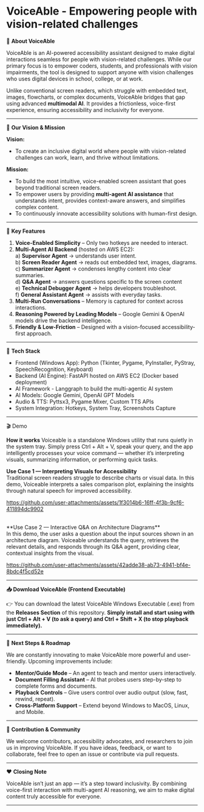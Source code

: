 # VoiceAble - Empowering people with vision-related challenges

🌟 **About VoiceAble**

VoiceAble is an AI-powered accessibility assistant designed to make digital interactions seamless for people with vision-related challenges. While our primary focus is to empower coders, students, and professionals with vision impairments, the tool is designed to support anyone with vision challenges who uses digital devices in school, college, or at work.

Unlike conventional screen readers, which struggle with embedded text, images, flowcharts, or complex documents, VoiceAble bridges that gap using advanced **multimodal AI**. It provides a frictionless, voice-first experience, ensuring accessibility and inclusivity for everyone.

---------------------------------------------------------------------------------------------------------------------------

🎯 **Our Vision & Mission**

**Vision:**
- To create an inclusive digital world where people with vision-related challenges can work, learn, and thrive without limitations.

**Mission:**
- To build the most intuitive, voice-enabled screen assistant that goes beyond traditional screen readers.
- To empower users by providing **multi-agent AI assistance** that understands intent, provides context-aware answers, and simplifies complex content.
- To continuously innovate accessibility solutions with human-first design.

---------------------------------------------------------------------------------------------------------------------------

🔑 **Key Features**
1) **Voice-Enabled Simplicity** – Only two hotkeys are needed to interact.
2) **Multi-Agent AI Backend** (hosted on AWS EC2): <br>
  a) **Supervisor Agent** → understands user intent. <br>
  b) **Screen Reader Agent** → reads out embedded text, images, diagrams. <br>
  c) **Summarizer Agent** → condenses lengthy content into clear summaries. <br>
  d) **Q&A Agent** → answers questions specific to the screen content <br>
  e) **Technical Debugger Agent** → helps developers troubleshoot. <br>
  f) **General Assistant Agent** → assists with everyday tasks. <br>
3) **Multi-Run Conversations** – Memory is captured for context across interactions.
4) **Reasoning Powered by Leading Models** – Google Gemini & OpenAI models drive the backend intelligence.
5) **Friendly & Low-Friction** – Designed with a vision-focused accessibility-first approach.

---------------------------------------------------------------------------------------------------------------------------

🚀 **Tech Stack**
- Frontend (Windows App): Python (Tkinter, Pygame, PyInstaller, PyStray, SpeechRecognition, Keyboard)
- Backend (AI Engine): FastAPI hosted on AWS EC2 (Docker based deployment)
- AI Framework - Langgraph to build the multi-agentic AI system
- AI Models: Google Gemini, OpenAI GPT Models
- Audio & TTS: Pyttsx3, Pygame Mixer, Custom TTS APIs
- System Integration: Hotkeys, System Tray, Screenshots Capture

---------------------------------------------------------------------------------------------------------------------------
🎬 Demo

**How it works**
Voiceable is a standalone Windows utility that runs quietly in the system tray. Simply press Ctrl + Alt + V, speak your query, and the app intelligently processes your voice command — whether it’s interpreting visuals, summarizing information, or performing quick tasks.

**Use Case 1 — Interpreting Visuals for Accessibility** <br>
Traditional screen readers struggle to describe charts or visual data. In this demo, Voiceable interprets a sales comparison plot, explaining the insights through natural speech for improved accessibility.

https://github.com/user-attachments/assets/1f3014b6-16ff-4f3b-9cf6-411894dc9902

<br>
**Use Case 2 — Interactive Q&A on Architecture Diagrams** <br>
In this demo, the user asks a question about the input sources shown in an architecture diagram. Voiceable understands the query, retrieves the relevant details, and responds through its Q&A agent, providing clear, contextual insights from the visual.

https://github.com/user-attachments/assets/42adde38-ab73-4941-bf4e-8bdc4f5cd52e



---------------------------------------------------------------------------------------------------------------------------

**📥 Download VoiceAble (Frontend Executable)**

👉 You can download the latest VoiceAble Windows Executable (.exe) from the **Releases Section** of this repository.
**Simply install and start using with just Ctrl + Alt + V (to ask a query) and Ctrl + Shift + X (to stop playback immediately).**

---------------------------------------------------------------------------------------------------------------------------

🔮 **Next Steps & Roadmap**

We are constantly innovating to make VoiceAble more powerful and user-friendly. Upcoming improvements include:
- **Mentor/Guide Mode** – An agent to teach and mentor users interactively.
- **Document Filling Assistant** – AI that probes users step-by-step to complete forms and documents.
- **Playback Controls** – Give users control over audio output (slow, fast, rewind, repeat).
- **Cross-Platform Support** – Extend beyond Windows to MacOS, Linux, and Mobile.

---------------------------------------------------------------------------------------------------------------------------

🤝 **Contribution & Community**

We welcome contributors, accessibility advocates, and researchers to join us in improving VoiceAble.
If you have ideas, feedback, or want to collaborate, feel free to open an issue or contribute via pull requests.

---------------------------------------------------------------------------------------------------------------------------

❤️ **Closing Note**

VoiceAble isn’t just an app — it’s a step toward inclusivity.
By combining voice-first interaction with multi-agent AI reasoning, we aim to make digital content truly accessible for everyone.

---------------------------------------------------------------------------------------------------------------------------
